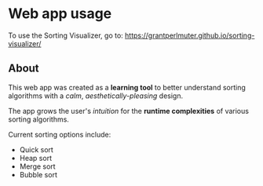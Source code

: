 # Web app usage

To use the Sorting Visualizer, go to: https://grantperlmuter.github.io/sorting-visualizer/

## About

This web app was created as a **learning tool** to better understand sorting algorithms with a _calm_, _aesthetically-pleasing_ design.

The app grows the user's _intuition_ for the **runtime complexities** of various sorting algorithms.

Current sorting options include:
- Quick sort
- Heap sort
- Merge sort
- Bubble sort
